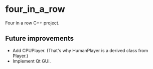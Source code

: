 # four_in_a_row
Four in a row C++ project.

## Future improvements
- Add CPUPlayer. (That's why HumanPlayer is a derived class from Player.)
- Implement Qt GUI.